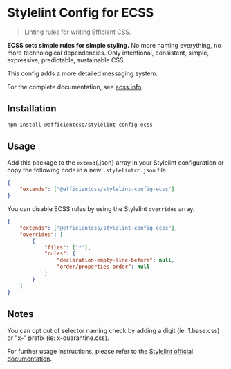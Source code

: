 # Stylelint Config for ECSS

> Linting rules for writing Efficient CSS.

**ECSS sets simple rules for simple styling.** No more naming everything, no more technological dependencies. Only intentional, consistent, simple, expressive, predictable, sustainable CSS.

This config adds a more detailed messaging system.

For the complete documentation, see [ecss.info](https://ecss.info).

## Installation

```bash
npm install @efficientcss/stylelint-config-ecss
```

## Usage

Add this package to the `extend`{.json} array in your Stylelint configuration or copy the following code in a new `.stylelintrc.json` file.

```json
{
	"extends": ["@efficientcss/stylelint-config-ecss"]
}
```

You can disable ECSS rules by using the Stylelint `overrides` array.

```json
{
	"extends": ["@efficientcss/stylelint-config-ecss"],
	"overrides": [
		{
			"files": ["*"],
			"rules": {
				"declaration-empty-line-before": null,
				"order/properties-order": null
			}
		}
	]
}
```

## Notes

You can opt out of selector naming check by adding a digit (ie: 1.base.css) or "x-" prefix (ie: x-quarantine.css).

For further usage instructions, please refer to the [Stylelint official documentation](https://stylelint.io).
